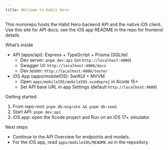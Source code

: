 ```yaml
---
title: Welcome to Habit Hero
---
```


This monorepo hosts the Habit Hero backend API and the native iOS client. Use this site for API docs; see the iOS app README in the repo for frontend details.

What’s inside
- API (apps/api): Express + TypeScript + Prisma (SQLite)
  - Dev server: `pnpm dev:api` (on `http://localhost:4000`)
  - Swagger UI: `http://localhost:4000/docs`
  - Dev tester: `http://localhost:4000/tester`
- iOS App (apps/mobileIOS): SwiftUI + MVVM
  - Open `apps/mobileIOS/mobileIOS.xcodeproj` in Xcode 15+
  - Set API base URL in app Settings (default `http://localhost:4000`)

Getting started
1. From repo root: `pnpm db:migrate && pnpm db:seed`
2. Start API: `pnpm dev:api`
3. iOS app: open the Xcode project and Run on an iOS 17+ simulator

Next steps
- Continue to the API Overview for endpoints and models.
- For the iOS app, read `apps/mobileIOS/README.md` in the repository.

